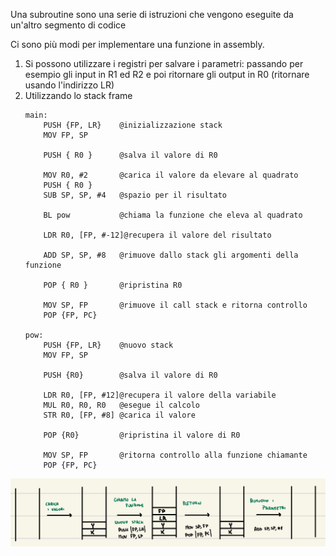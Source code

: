 Una subroutine sono una serie di istruzioni che vengono eseguite da un'altro segmento di codice

Ci sono più modi per implementare una funzione in assembly.
1. Si possono utilizzare i registri per salvare i parametri: passando per esempio gli input in  R1 ed R2 e poi ritornare gli output in R0 (ritornare usando l'indirizzo LR)
2. Utilizzando lo stack frame
	```arm-asm
	main: 
		PUSH {FP, LR}    @inizializzazione stack
		MOV FP, SP

		PUSH { R0 }      @salva il valore di R0

		MOV R0, #2       @carica il valore da elevare al quadrato
		PUSH { R0 }
		SUB SP, SP, #4   @spazio per il risultato

		BL pow           @chiama la funzione che eleva al quadrato

		LDR R0, [FP, #-12]@recupera il valore del risultato

		ADD SP, SP, #8   @rimuove dallo stack gli argomenti della funzione

		POP { R0 }       @ripristina R0

		MOV SP, FP       @rimuove il call stack e ritorna controllo
		POP {FP, PC}

	pow:
		PUSH {FP, LR}    @nuovo stack
		MOV FP, SP

		PUSH {R0}        @salva il valore di R0

		LDR R0, [FP, #12]@recupera il valore della variabile
		MUL R0, R0, R0   @esegue il calcolo
		STR R0, [FP, #8] @carica il valore

		POP {R0}         @ripristina il valore di R0

		MOV SP, FP       @ritorna controllo alla funzione chiamante
		POP {FP, PC}
	```

<img src="assets/frame_pointer.jpeg">